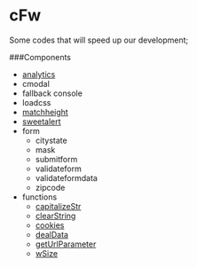 # cFw
Some codes that will speed up our development;

###Components
- [analytics](https://github.com/Ceicom/cFw/tree/master/dev/js/config/analytics)
- cmodal
- fallback console
- loadcss
- [matchheight](https://github.com/Ceicom/cFw/tree/master/dev/js/config/matchheight)
- [sweetalert](https://github.com/Ceicom/cFw/tree/master/dev/js/config/sweetalert)
- form
    - citystate
    - mask
    - submitform
    - validateform
    - validateformdata
    - zipcode
- functions
    - [capitalizeStr](https://github.com/Ceicom/cFw/blob/master/dev/js/config/funcs/#capitalizestr)
    - [clearString](https://github.com/Ceicom/cFw/blob/master/dev/js/config/funcs/#clearstring)
    - [cookies](https://github.com/Ceicom/cFw/blob/master/dev/js/config/funcs/#cookies)
    - [dealData](https://github.com/Ceicom/cFw/blob/master/dev/js/config/funcs/#dealdata)
    - [getUrlParameter](https://github.com/Ceicom/cFw/blob/master/dev/js/config/funcs/#geturlparameter)
    - [wSize](https://github.com/Ceicom/cFw/blob/master/dev/js/config/funcs/#wsize)
